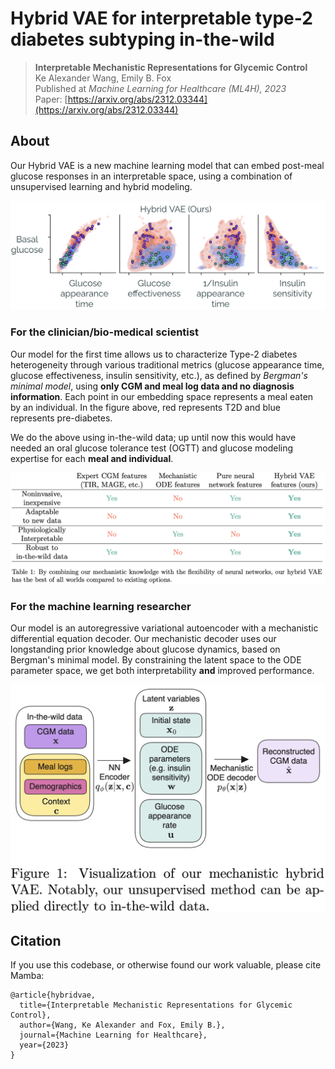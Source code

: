 # Hybrid VAE for interpretable type-2 diabetes subtyping in-the-wild

> **Interpretable Mechanistic Representations for Glycemic Control**\
> Ke Alexander Wang, Emily B. Fox \
> Published at *Machine Learning for Healthcare (ML4H), 2023*\
> Paper: [https://arxiv.org/abs/2312.03344](https://arxiv.org/abs/2312.03344)

## About

Our Hybrid VAE is a new machine learning model that can embed post-meal glucose responses in an interpretable space, using a combination of unsupervised learning and hybrid modeling.

![](assets/embedding.png)

### For the clinician/bio-medical scientist
Our model for the first time allows us to characterize Type-2 diabetes heterogeneity through various traditional metrics (glucose appearance time, glucose effectiveness, insulin sensitivity, etc.), as defined by *Bergman's minimal model*, using **only CGM and meal log data and no diagnosis information**. Each point in our embedding space represents a meal eaten by an individual. In the figure above, red represents T2D and blue represents pre-diabetes.

We do the above using in-the-wild data; up until now this would have needed an oral glucose tolerance test (OGTT) and glucose modeling expertise for each **meal and individual**.

![](assets/comparisons.png)

### For the machine learning researcher
Our model is an autoregressive variational autoencoder with a mechanistic differential equation decoder.
Our mechanistic decoder uses our longstanding prior knowledge about glucose dynamics, based on Bergman's minimal model. By constraining the latent space to the ODE parameter space, we get both interpretability **and** improved performance.

![](assets/model_figure.png)

## Citation

If you use this codebase, or otherwise found our work valuable, please cite Mamba:
```
@article{hybridvae,
  title={Interpretable Mechanistic Representations for Glycemic Control},
  author={Wang, Ke Alexander and Fox, Emily B.},
  journal={Machine Learning for Healthcare},
  year={2023}
}
```